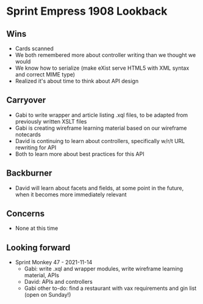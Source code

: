 # Sprint Empress 1908 Lookback
## Wins
- Cards scanned
- We both remembered more about controller writing than we thought we would
- We know how to serialize (make eXist serve HTML5 with XML syntax and correct MIME type)
- Realized it's about time to think about API design

## Carryover
- Gabi to write wrapper and article listing .xql files, to be adapted from previously written XSLT files
- Gabi is creating wireframe learning material based on our wireframe notecards
- David is continuing to learn about controllers, specifically w/r/t URL rewriting for API
- Both to learn more about best practices for this API

## Backburner
- David will learn about facets and fields, at some point in the future, when it becomes more immediately relevant

## Concerns
- None at this time

## Looking forward
- Sprint Monkey 47 - 2021-11-14
  - Gabi: write .xql and wrapper modules, write wireframe learning material, APIs
  - David: APIs and controllers
  - Gabi other to-do: find a restaurant with vax requirements and gin list (open on Sunday!)
